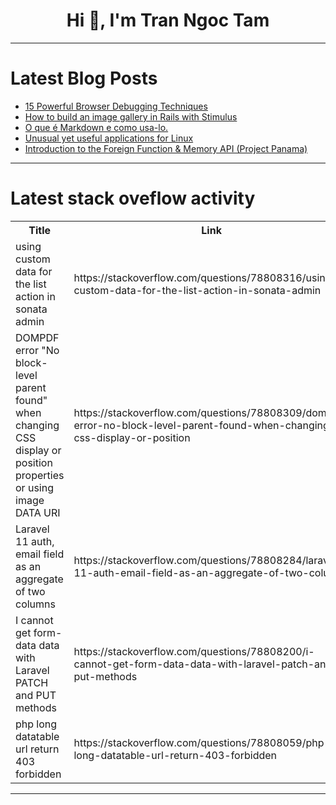 <h1 align="center">Hi 👋, I'm Tran Ngoc Tam</h1>

---

# Latest Blog Posts 
<!-- BLOG-POST-LIST:START -->
- [15 Powerful Browser Debugging Techniques](https://dev.to/nilebits/15-powerful-browser-debugging-techniques-c3n)
- [How to build an image gallery in Rails with Stimulus](https://dev.to/hrishio/how-to-build-an-image-gallery-in-rails-with-stimulus-164a)
- [O que é Markdown e como usa-lo.](https://dev.to/nugguet/o-que-e-markdown-e-como-usa-lo-4a0h)
- [Unusual yet useful applications for Linux](https://dev.to/ispmanager/unusual-yet-useful-applications-for-linux-1h1e)
- [Introduction to the Foreign Function &amp; Memory API &lpar;Project Panama&rpar;](https://dev.to/adaumircosta/introduction-to-the-foreign-function-memory-api-project-panama-20c8)
<!-- BLOG-POST-LIST:END -->

---

# Latest stack oveflow activity
<table>
  <tr><th>Title</th><th>Link</th></tr>
  <!-- STACKOVERFLOW:START --><tr><td>using custom data for the list action in sonata admin</td><td>https://stackoverflow.com/questions/78808316/using-custom-data-for-the-list-action-in-sonata-admin</td></tr><tr><td>DOMPDF error &quot;No block-level parent found&quot; when changing CSS display or position properties or using image DATA URI</td><td>https://stackoverflow.com/questions/78808309/dompdf-error-no-block-level-parent-found-when-changing-css-display-or-position</td></tr><tr><td>Laravel 11 auth, email field as an aggregate of two columns</td><td>https://stackoverflow.com/questions/78808284/laravel-11-auth-email-field-as-an-aggregate-of-two-columns</td></tr><tr><td>I cannot get form-data data with Laravel PATCH and PUT methods</td><td>https://stackoverflow.com/questions/78808200/i-cannot-get-form-data-data-with-laravel-patch-and-put-methods</td></tr><tr><td>php long datatable url return 403 forbidden</td><td>https://stackoverflow.com/questions/78808059/php-long-datatable-url-return-403-forbidden</td></tr><!-- STACKOVERFLOW:END -->
</table>

---


